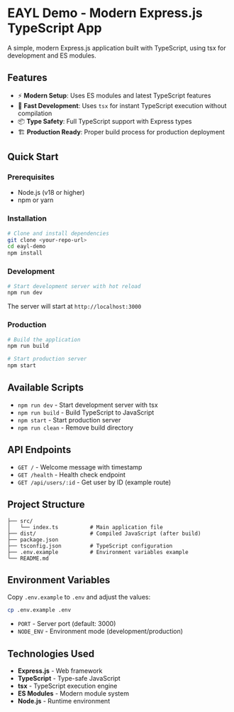 # EAYL Demo - Modern Express.js TypeScript App

A simple, modern Express.js application built with TypeScript, using tsx for development and ES modules.

## Features

- ⚡ **Modern Setup**: Uses ES modules and latest TypeScript features
- 🚀 **Fast Development**: Uses `tsx` for instant TypeScript execution without compilation
- 📦 **Type Safety**: Full TypeScript support with Express types
- 🏗️ **Production Ready**: Proper build process for production deployment

## Quick Start

### Prerequisites
- Node.js (v18 or higher)
- npm or yarn

### Installation

```bash
# Clone and install dependencies
git clone <your-repo-url>
cd eayl-demo
npm install
```

### Development

```bash
# Start development server with hot reload
npm run dev
```

The server will start at `http://localhost:3000`

### Production

```bash
# Build the application
npm run build

# Start production server
npm start
```

## Available Scripts

- `npm run dev` - Start development server with tsx
- `npm run build` - Build TypeScript to JavaScript
- `npm start` - Start production server
- `npm run clean` - Remove build directory

## API Endpoints

- `GET /` - Welcome message with timestamp
- `GET /health` - Health check endpoint
- `GET /api/users/:id` - Get user by ID (example route)

## Project Structure

```
├── src/
│   └── index.ts          # Main application file
├── dist/                 # Compiled JavaScript (after build)
├── package.json
├── tsconfig.json         # TypeScript configuration
├── .env.example          # Environment variables example
└── README.md
```

## Environment Variables

Copy `.env.example` to `.env` and adjust the values:

```bash
cp .env.example .env
```

- `PORT` - Server port (default: 3000)
- `NODE_ENV` - Environment mode (development/production)

## Technologies Used

- **Express.js** - Web framework
- **TypeScript** - Type-safe JavaScript
- **tsx** - TypeScript execution engine
- **ES Modules** - Modern module system
- **Node.js** - Runtime environment